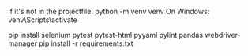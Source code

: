if it's not in the projectfile: python -m venv venv
On Windows: venv\Scripts\activate

pip install selenium pytest pytest-html pyyaml pylint pandas webdriver-manager
pip install -r requirements.txt
